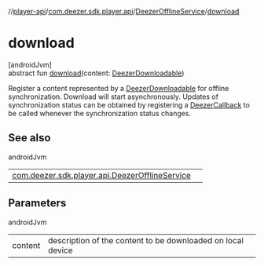//[player-api](../../../index.md)/[com.deezer.sdk.player.api](../index.md)/[DeezerOfflineService](index.md)/[download](download.md)

# download

[androidJvm]\
abstract fun [download](download.md)(content: [DeezerDownloadable](../../com.deezer.sdk.player.model/-deezer-downloadable/index.md))

Register a content represented by a [DeezerDownloadable](../../com.deezer.sdk.player.model/-deezer-downloadable/index.md) for offline synchronization. Download will start asynchronously. Updates of synchronization status can be obtained by registering a [DeezerCallback](../../../../../common-api/common-api/com.deezer.sdk.common/-deezer-callback/index.md) to be called whenever the synchronization status changes.

## See also

androidJvm

| | |
|---|---|
| [com.deezer.sdk.player.api.DeezerOfflineService](delete.md) |  |

## Parameters

androidJvm

| | |
|---|---|
| content | description of the content to be downloaded on local device |
